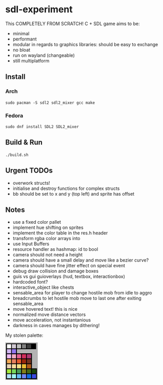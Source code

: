 # sdl-experiment
This COMPLETELY FROM SCRATCH! C + SDL game aims to be:
- minimal
- performant
- modular in regards to graphics libraries: should be easy to exchange
- no bloat
- run on wayland (changeable)
- still multiplatform 

## Install

### Arch
```
sudo pacman -S sdl2 sdl2_mixer gcc make
```

### Fedora
```
sudo dnf install SDL2 SDL2_mixer 
```

## Build & Run

```
./build.sh
```

## Urgent TODOs

- overwork structs!
- initialise and destroy functions for complex structs
- bb should be set to x and y (top left) and sprite has offset

## Notes

- use a fixed color pallet 
- implement hue shifting on sprites
- implement the color table in the res.h header
- transform rgba color arrays into 
- use Input Buffers
- resource handler as hashmap: id to bool
- camera should not need a height
- camera should have a small delay and move like a bezier curve?
- camera should have fine jitter effect on special event
- debug draw collision and damage boxes
- guis vs gui guioverlays (hud, textbox, interactionbox)
- hardcoded font?
- interactive_object like chests
- sensable_area for player to change hostile mob from idle to aggro
- breadcrumbs to let hostile mob move to last one after exiting sensable_area
- move hovered text! this is nice
- normalized move distance vectors
- move acceleration, not instantanious
- darkness in caves manages by dithering!

My stolen palette:

![alt text](palette.png)
